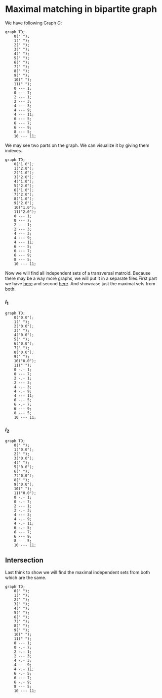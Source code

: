 # Maximal matching in bipartite graph

We have following Graph $G$:

```mermaid
graph TD;
	0(" ");
	1(" ");
	2(" ");
	3(" ");
	4(" ");
	5(" ");
	6(" ");
	7(" ");
	8(" ");
	9(" ");
	10(" ");
	11(" ");
	0 --- 1;
	0 --- 7;
	2 --- 1;
	2 --- 3;
	4 --- 3;
	4 --- 9;
	4 --- 11;
	6 --- 5;
	6 --- 7;
	6 --- 9;
	8 --- 5;
	10 --- 11;
```

We may see two parts on the graph. We can visualize it by giving them indexes.

```mermaid
graph TD;
	0("1.0");
	1("2.0");
	2("1.0");
	3("2.0");
	4("1.0");
	5("2.0");
	6("1.0");
	7("2.0");
	8("1.0");
	9("2.0");
	10("1.0");
	11("2.0");
	0 --- 1;
	0 --- 7;
	2 --- 1;
	2 --- 3;
	4 --- 3;
	4 --- 9;
	4 --- 11;
	6 --- 5;
	6 --- 7;
	6 --- 9;
	8 --- 5;
	10 --- 11;
```

Now we will find all independent sets of a transversal matroid. Because there may be a way more graphs, we will put it in a separate files.First part we have [here](./../output/4(1).md) and second [here](./../output/4(2).md). And showcase just the maximal sets from both.

### $I_{1}$

```mermaid
graph TD;
	0("0.0");
	1(" ");
	2("0.0");
	3(" ");
	4("0.0");
	5(" ");
	6("0.0");
	7(" ");
	8("0.0");
	9(" ");
	10("0.0");
	11(" ");
	0 -.- 1;
	0 --- 7;
	2 -.- 1;
	2 --- 3;
	4 -.- 3;
	4 -.- 9;
	4 --- 11;
	6 -.- 5;
	6 -.- 7;
	6 --- 9;
	8 --- 5;
	10 --- 11;
```

### $I_{2}$

```mermaid
graph TD;
	0(" ");
	1("0.0");
	2(" ");
	3("0.0");
	4(" ");
	5("0.0");
	6(" ");
	7("0.0");
	8(" ");
	9("0.0");
	10(" ");
	11("0.0");
	0 -.- 1;
	0 -.- 7;
	2 --- 1;
	2 -.- 3;
	4 --- 3;
	4 -.- 9;
	4 -.- 11;
	6 -.- 5;
	6 --- 7;
	6 --- 9;
	8 --- 5;
	10 --- 11;
```

## Intersection

Last think to show we will find the maximal independent sets from both which are the same.

```mermaid
graph TD;
	0(" ");
	1(" ");
	2(" ");
	3(" ");
	4(" ");
	5(" ");
	6(" ");
	7(" ");
	8(" ");
	9(" ");
	10(" ");
	11(" ");
	0 --- 1;
	0 -.- 7;
	2 -.- 1;
	2 --- 3;
	4 -.- 3;
	4 --- 9;
	4 -.- 11;
	6 -.- 5;
	6 --- 7;
	6 -.- 9;
	8 --- 5;
	10 --- 11;
```

